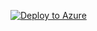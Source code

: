 [![Deploy to Azure](https://aka.ms/deploytoazurebutton)](https://portal.azure.com/#create/Microsoft.Template/uri/https%3A%2F%2Fgithub.com%2FMicrosoftAzureAaron%2FNET_TrainingLabs%2Fblob%2F01b7592c8f1dd488381031145d5700d29146cad9%2FHub%2520VNET.json)


